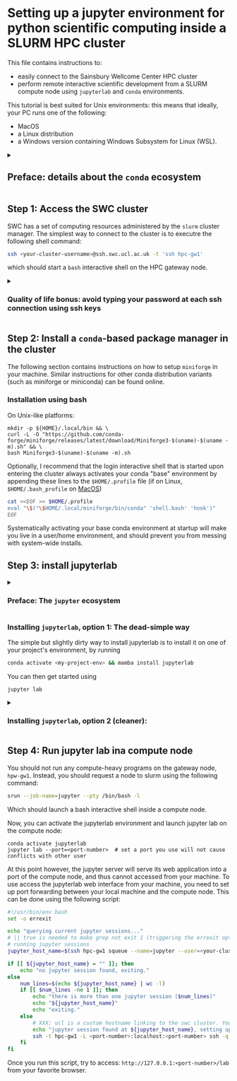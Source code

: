 # Setting up a jupyter environment for python scientific computing inside a SLURM HPC cluster

This file contains instructions to:

- easily connect to the Sainsbury Wellcome Center HPC cluster 
- perform remote interactive scientific development from a SLURM compute node using `jupyterlab` and `conda` environments.

This tutorial is best suited for Unix environments: this means that ideally, your PC runs one of the following:
- MacOS
- a Linux distribution
- a Windows version containing Windows Subsystem for Linux (WSL).


<details>
<summary><h2>Preface: details about the <code>conda</code> ecosystem</h2></summary>

First, some semantic clarification about the `conda` ecoystem:

### Anaconda

- Anaconda, inc. is a for-profit company creating data science software for companies.
- Among Anaconda's main products are:
  1. An Python distribution called "Anaconda". It comes with > 1500 packages directly, as well as a package manager called conda, that we will present later on.
  The big advantage is that this distribution is that the versions of the packages were carefully chosen to be compatible with each other.
  2. A channel named "anaconda" that mirrors the packages contained in the Anaconda distribution.


### Conda

- [conda](https://github.com/conda/conda) is an open source, (binary) package manager written in `Python`. The killer features are as follows:
  - Conda offers the possibility to create and manage environments. An environment is a set of packages aware of each other existence (and thus, that can act as dependencies of each other). For instance,
  numpy depends on the python interpreter - scikit-learn depends on numpy. When using a scikit-learn version installed in an environment "env", this scikit-learn will rely on the numpy installed in the same environment "env". This feature is very useful when working on different coding projects: each project may require specific packages versions to work: in that case, you can create one environment per package.
  - Conda comes with a "base" environment, which I recommend you to activate everytime you open a bash shell.
  - As explained, conda is a binary package manager, and not a simple python package manager. You can install R or even gcc (a C compiler) by typing "conda install gcc". Provided that anaconda was installed in a user folder, all packages will be installed in user folders, thus installing packages conda environment do not require you to be sudo, as opposed to other binary package managers such as apt-get on ubuntu.
  - Conda exposes executables specific to a single environment when activating such environment (using conda activate). It does so by mutating the "$PATH" environment variable. Thus, working with environment-specific executables "feels" like working with system-wide executables (such as the ones in "/usr/bin", or "/bin").
  - Conda installs packages through channels. The "anaconda" channel was mentioned previously.
  - The anaconda channel can contain closed source software, such as icc (an intel proprietary C/C++ compiler target for Intel CPU architectures) or MKL (an implementation of BLAS targeted for Intel CPU architectures). Another important channel is conda-forge, which contains only open source packages


### Miniconda

[Miniconda](https://docs.conda.io/en/latest/miniconda.html) contains conda and its dependencies (a minimal `Python` distribution, with far fewer packages than the anaconda distribution) and can be easily installed, as described belos.

### Miniforge

[Miniforge](https://github.com/conda-forge/miniforge) fulfills the same purpose as miniforge, but is community-managed, supports more computer architecture, and the use of conda-forge as a default channel.

</details>


## Step 1: Access the SWC cluster

SWC has a set of computing resources administered by the `slurm` cluster manager.
The simplest way to connect to the cluster is to executre the following shell command:

```bash
ssh <your-cluster-username>@ssh.swc.ucl.ac.uk -t 'ssh hpc-gw1'
```

which should start a `bash` interactive shell on the HPC gateway node. 


<details>
<summary><h3>Quality of life bonus: avoid typing your password at each ssh connection using ssh keys</h3></summary>

In order to connect to `hpc-gw1` without having to type your password every time, you can configure your ssh connections by creating a ssh private/public key pair

```sh
cd ~/.ssh
ssh-keygen -t rsa -f id_rsa_gatsby -q -N ""
ssh-copy-id <your-cluster-username>@ssh.swc.ucl.ac.uk
```

You can make your life even simpler by adding the following lines in your ~/.ssh/config file:

```
Host hpc-gw1
User <your-cluster-username>
Hostname hpc-gw1
ProxyCommand ssh sgw1 exec nc %h %p
IdentityFile  ~/.ssh/id_rsa_gatsby
LogLevel QUIET

Host sgw1
User <your-cluster-username>
Hostname ssh.swc.ucl.ac.uk
IdentityFile  ~/.ssh/id_rsa_gatsby
LogLevel QUIET
```

Now you can simply run `ssh hpc-gw1` - It should ask you for a password at most once a day.

</details>

## Step 2: Install a `conda`-based package manager in the cluster

The following section contains instructions on how to setup `miniforge` in your machine. Similar instructions for other conda distribution variants (such as miniforge or miniconda) can be found online.


### Installation using bash

On Unix-like platforms:

```
mkdir -p ${HOME}/.local/bin && \
curl -L -O "https://github.com/conda-forge/miniforge/releases/latest/download/Miniforge3-$(uname)-$(uname -m).sh" && \
bash Miniforge3-$(uname)-$(uname -m).sh
```

Optionally, I recommend that the login interactive shell that is started upon entering the cluster always activates your conda "base"
environment by appending these lines to the `$HOME/.profile` file  (if on Linux, `$HOME/.bash_profile` on [MacOS](https://apple.stackexchange.com/questions/51036/what-is-the-difference-between-bash-profile-and-bashrc))

```sh
cat <<EOF >> $HOME/.profile
eval "\$("\$HOME/.local/miniforge/bin/conda" 'shell.bash' 'hook')"
EOF
```

Systematically activating your base conda environment at startup will make you live in a user/home environment, and should prevent you from messing with system-wide installs.

## Step 3: install jupyterlab

<details>
<summary><h3>Preface: The <code>jupyter</code> ecosystem</h3></summary>

- "Jupyter" is an organization that created a suite of development tools particularly suited for interactive scientific computing and data analysis.
- The original Jupyter tool is "jupyter notebook", but a most recent and feature complete program is `jupyterlab`, which is what I personally use.
- VSCode provides "native" a `jupyter` notebook experience as part of the VSCode Python extension, and I heard it is good. Setup guides should be available online.

</details>

### Installing `jupyterlab`, option 1: The dead-simple way

The simple but slightly dirty way to install jupyterlab is to install it on one of your project's environment, by running

```sh
conda activate <my-project-env> && mamba install jupyterlab
```

You can then get started using 

```
jupyter lab
```


<details>
<summary><h3>Installing <code>jupyterlab</code>, option 2 (cleaner):</h3></summary>

#### Instaling a standalone jupyterlab 

Since `jupyter` is a development tool, its installation should ideally be decoupled from your conda environment projects.
Thus, I recommend you use a specific environment to install `jupyterlab`:

```sh
conda create --name jupyterlab jupyterlab
```


#### Pointing environments to a `jupyterlab` using ipykernel

To let `jupyterlab` know of a virtual environment present in your machine, you need to use `ipykernel`.
Here, we show how to create an environment for my project "my-project", and link it to `jupyterlab`:

```sh
# conda create -n <my-project-env> ipykernel -y  # if you don't have an existing project environment 
conda install -n <my-project-env> ipykernel  # otherwise
conda run -n "<my-project-env>" python -m ipykernel install --prefix="$HOME/.local/miniforge/envs/jupyterlab" --name="<my-project-env>"

# make sure this environment is now available
conda activate jupyterlab && jupyter lab



#### Running jupyterlab

To run `jupyterlab` from a fresh bash shell, either activate the `jupyterlab` environment before typing the command:

```sh
conda activate jupyterlab && jupyter lab
```

Or alternatively (less recommended), you can symlink the `jupyterlab` command into an entry available in your $PATH:

```sh
# you only need to do this once:
conda activate jupyterlab
ln -s $(which jupyter) ~/.local/bin/jupyter
conda deactivate
```

</details>


## Step 4: Run jupyter lab ina compute node

You should not run any compute-heavy programs on the gateway node, `hpw-gw1`. Instead, you should request a node to slurm using the following command:

```sh
srun --job-name=jupyter --pty /bin/bash -l
```

Which should launch a bash interactive shell inside a compute node.

Now, you can activate the jupyterlab environment and launch jupyter lab on the compute node:
```
conda activate jupyterlab
jupyter lab --port=<port-number>  # set a port you use will not cause conflicts with other user
```

At this point however, the jupyter server will serve its web application into a port of the compute node, and thus cannot accessed from your machine.
To use access the jupyterlab web interface from your machine, you need to set up port forwarding between your local machine and the compute node.
This can be done using the following script:

```sh
#!/usr/bin/env bash
set -o errexit

echo "querying current jupyter sessions..."
# || true is needed to make grep not exit 1 (triggering the errexit option) if there is no currently
# running jupyter sessions
jupyter_host_name=$(ssh hpc-gw1 squeue --name=jupyter --user=<your-cluster-username> -o "%R" | grep -v NODELIST || true)

if [[ ${jupyter_host_name} = "" ]]; then
    echo "no jupyter session found, exiting."
else
    num_lines=$(echo ${jupyter_host_name} | wc -l)
    if [[ $num_lines -ne 1 ]]; then
        echo "there is more than one jupyter session ($num_lines)"
        echo "${jupyter_host_name}"
        echo "exiting."
    else
        # XXX: ucl is a custom hostname linking to the swc cluster. You should use your own hostname.
        echo "jupyter session found at ${jupyter_host_name}, setting up port forwarding..."
        ssh -t hpc-gw1 -L <port-number>:localhost:<port-number> ssh -q -N ${jupyter_host_name} -L <port-number>:localhost:<port-number>
    fi
fi
```

Once you run this script, try to access: `http://127.0.0.1:<port-number>/lab` from your favorite browser.

